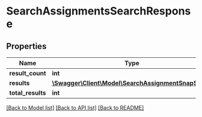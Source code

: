 # SearchAssignmentsSearchResponse

## Properties
Name | Type | Description | Notes
------------ | ------------- | ------------- | -------------
**result_count** | **int** |  | [optional] 
**results** | [**\Swagger\Client\Model\SearchAssignmentSnapShot[]**](SearchAssignmentSnapShot.md) |  | [optional] 
**total_results** | **int** |  | [optional] 

[[Back to Model list]](../README.md#documentation-for-models) [[Back to API list]](../README.md#documentation-for-api-endpoints) [[Back to README]](../README.md)


